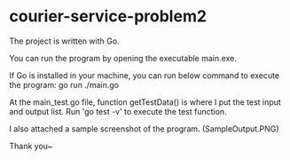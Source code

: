 # courier-service-problem2

The project is written with Go.

You can run the program by opening the executable main.exe.

If Go is installed in your machine, you can run below command to execute the program:
go run ./main.go

At the main_test.go file, function getTestData() is where I put the test input and output list.
Run 'go test -v' to execute the test function.

I also attached a sample screenshot of the program. (SampleOutput.PNG)

Thank you~